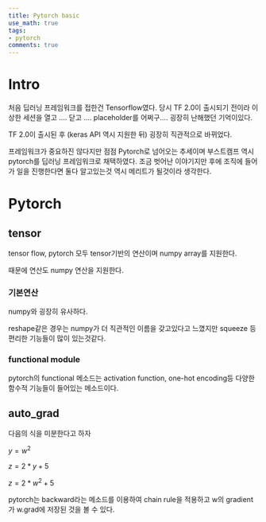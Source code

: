 ```yaml
---
title: Pytorch basic
use_math: true
tags:
- pytorch
comments: true
---
```


# Intro
처음 딥러닝 프레임워크를 접한건 Tensorflow였다. 
당시 TF 2.0이 출시되기 전이라 이상한 세션을 열고 .... 닫고 .... placeholder를 어쩌구....
굉장히 난해했던 기억이있다.

TF 2.0이 출시된 후 (keras API 역시 지원한 뒤) 굉장히 직관적으로 바뀌었다.

프레임워크가 중요하진 않다지만 점점 Pytorch로 넘어오는 추세이며 부스트캠프 역시 pytorch를 딥러닝 프레임워크로 채택하였다.
조금 벗어난 이야기지만 후에 조직에 들어가 일을 진행한다면 둘다 알고있는것 역시 메리트가 될것이라 생각한다.

# Pytorch

## tensor
tensor flow, pytorch 모두 tensor기반의 연산이며 numpy array를 지원한다.

때문에 연산도 numpy 연산을 지원한다.

### 기본연산
<script src="https://gist.github.com/moon-jong/880edddde7962c0429b6514a375a614a.js"></script>
numpy와 굉장히 유사하다.

reshape같은 경우는 numpy가 더 직관적인 이름을 갖고있다고 느꼈지만 
squeeze 등 편리한 기능들이 많이 있는것같다.


### functional module

<script src="https://gist.github.com/moon-jong/6f07d4e558b3dd03544b742ba9c1e3f6.js"></script>

pytorch의 functional 메소드는 activation function, one-hot encoding등 다양한 함수적 기능들이 들어있는 메소드이다.



## auto_grad
다음의 식을 미분한다고 하자

$y = w^2$

$z = 2*y + 5$

$z = 2*w^2 + 5$

<script src="https://gist.github.com/moon-jong/e4cb21d5b00d6b81a20840e7ec6777cd.js"></script>

pytorch는 backward라는 메소드를 이용하여 chain rule을 적용하고 w의  gradient가 w.grad에 저장된 것을 볼 수 있다.
